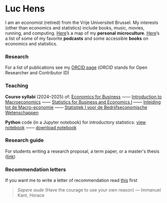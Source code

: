 # Luc Hens

I am an economist (retired) from the Vrije Universiteit Brussel. My interests (other than economics and statistics) include books, music, movies, running, and computing. [Here](about_me.html)’s a map of my **personal microculture**. [Here](book_recommendations.html)’s a list of some of my favorite **podcasts** and some accessible **books** on economics and statistics.

### Research
 For a list of publications see my [ORCID page](https://orcid.org/0000-0003-4881-9317) (*ORCID* stands for Open Researcher and Contributor ID)

### Teaching 
**Course syllabi** (2024&ndash;2025) of:
 [Economics for Business](economics_for_business_syllabus_2024_2025.pdf) &mdash;&mdash; [Introduction to Macroeconomics](introduction_to_macroeconomics_syllabus_2024_2025.pdf) &mdash;&mdash; [Statistics for Business and Economics I](statistics_i_syllabus_2024_2025.pdf) &mdash;&mdash; [Inleiding tot de Macro-economie](inleiding_tot_de_macro_economie_studiewijzer_2024_2025.pdf) &mdash;&mdash; [Statistiek I voor de Bedrijfseconomische Wetenschappen](statistiek_i_studiewijzer_2024_2025.pdf)
 
 **Python** code (in a Jupyter notebook) for introductory statistics: [view notebook](https://nbviewer.org/github/luc-hens/luc-hens.github.io/blob/main/statistics_i_using_python.ipynb#)  &mdash;&mdash; [download notebook](statistics_i_using_python.ipynb)

### Research guide
For students writing a research proposal, a term paper, or a master's thesis ([link](guide.html))

### Recommendation letters
If you want me to write a letter of recommendation read [this](recommendation.html) first 


> *Sapere aude* (Have the courage to use your own reason) &mdash; Immanuel Kant, Horace